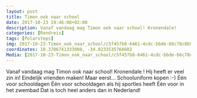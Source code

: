 ```yaml
---
layout: post
title: Timon ook naar school
date: 2017-10-23 19:46:08+02:00
description: Vanaf vandaag mag Timon ook naar school! Kronendale! 
categories: [Rondreis]
tags: [Polarsteps]
img: 2017-10-23-Timon_ook_naar_school/c5f457b8-6461-4cdc-bbde-66c78c8b98f1_large_image.jpg
coordinates: 18.3706741333008, -34.0233535766602
Media: [2017-10-23-Timon_ook_naar_school/c5f457b8-6461-4cdc-bbde-66c78c8b98f1_large_image.jpg, 2017-10-23-Timon_ook_naar_school/7cc23a5e-7532-4465-aaa4-9bc63f9b008a_large_image.jpg, 2017-10-23-Timon_ook_naar_school/2603c074-c64b-415c-9527-c178cf508e2b_large_image.jpg]
---
```

Vanaf vandaag mag Timon ook naar school! 
Kronendale ! 
Hij heeft er veel zin in! Eindelijk vrienden maken! Maar eerst... Schooluniform kopen :-) 
Één voor schooldagen
Één voor schooldagen als hij sportles heeft
Één voor in het zwembad 
Dat is toch heel anders dan in Nederland! 


